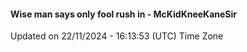 #### Wise man says only fool rush in - McKidKneeKaneSir
Updated on 22/11/2024 - 16:13:53 (UTC) Time Zone
